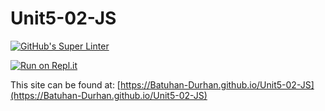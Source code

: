 # Unit5-02-JS

[![GitHub's Super Linter](https://github.com/Batuhan-Durhan/Unit5-02-JS/workflows/GitHub's%20Super%20Linter/badge.svg)](https://github.com/Batuhan-Durhan/Unit5-02-JS/actions)

[![Run on Repl.it](https://repl.it/badge/github/Batuhan-Durhan/Unit5-02-JS)](https://repl.it/github/Batuhan-Durhan/Unit5-02-JS)

This site can be found at: [https://Batuhan-Durhan.github.io/Unit5-02-JS](https://Batuhan-Durhan.github.io/Unit5-02-JS)
